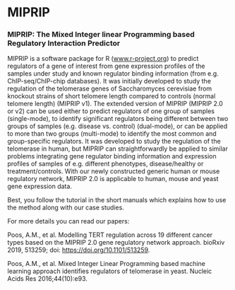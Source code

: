 # MIPRIP

### MIPRIP: The Mixed Integer linear Programming based Regulatory Interaction Predictor

MIPRIP is a software package for R (www.r-project.org) to predict regulators of a gene of interest from gene expression profiles of the samples under study and known regulator binding information (from e.g. ChIP-seq/ChIP-chip databases).
It was initially developed to study the regulation of the telomerase genes of Saccharomyces cerevisiae from knockout strains of short telomere length compared to controls (normal telomere length) (MIPRIP v1).
The extended version of MIPRIP (MIPRIP 2.0 or v2) can be used either to predict regulators of one group of samples (single-mode), to identify significant regulators being different between two groups of samples (e.g. disease vs. control) (dual-mode), or can be applied to more than two groups (multi-mode) to identify the most common and group-specific regulators. It was developed to study the regulation of the telomerase in human, but MIPRIP can straightforwardly be applied to similar problems integrating gene regulator binding information and expression profiles of samples of e.g. different phenotypes, disease/healthy  or treatment/controls. With our newly constructed generic human or mouse regulatory network, MIPRIP 2.0 is applicable to human, mouse and yeast gene expression data.

Best, you follow the tutorial in the short manuals which explains how to use the method along with our case studies.

For more details you can read our papers:

Poos, A.M., et al. Modelling TERT regulation across 19 different cancer types based on the MIPRIP 2.0 gene regulatory network approach. bioRxiv 2019, 513259; doi: https://doi.org/10.1101/513259.

Poos, A.M., et al. Mixed Integer Linear Programming based machine learning approach identifies regulators of telomerase in yeast. Nucleic Acids Res 2016;44(10):e93.

